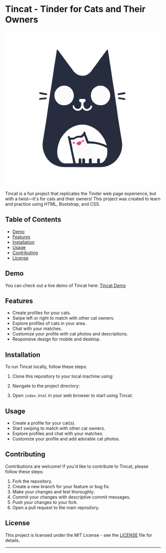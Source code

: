 # Tincat - Tinder for Cats and Their Owners

![Tincat Logo](images/tincat-logo.png)

Tincat is a fun project that replicates the Tinder web page experience, but with a twist—it's for cats and their owners! This project was created to learn and practice using HTML, Bootstrap, and CSS.

## Table of Contents
- [Demo](#demo)
- [Features](#features)
- [Installation](#installation)
- [Usage](#usage)
- [Contributing](#contributing)
- [License](#license)

## Demo
You can check out a live demo of Tincat here: [Tincat Demo](https://jaqueslucas.github.io/TinCat-Project/)

## Features
- Create profiles for your cats.
- Swipe left or right to match with other cat owners.
- Explore profiles of cats in your area.
- Chat with your matches.
- Customize your profile with cat photos and descriptions.
- Responsive design for mobile and desktop.

## Installation
To run Tincat locally, follow these steps:

1. Clone this repository to your local machine using:

2. Navigate to the project directory:

3. Open `index.html` in your web browser to start using Tincat.

## Usage
- Create a profile for your cat(s).
- Start swiping to match with other cat owners.
- Explore profiles and chat with your matches.
- Customize your profile and add adorable cat photos.

## Contributing
Contributions are welcome! If you'd like to contribute to Tincat, please follow these steps:

1. Fork the repository.
2. Create a new branch for your feature or bug fix.
3. Make your changes and test thoroughly.
4. Commit your changes with descriptive commit messages.
5. Push your changes to your fork.
6. Open a pull request to the main repository.

## License
This project is licensed under the MIT License - see the [LICENSE](LICENSE) file for details.

---
